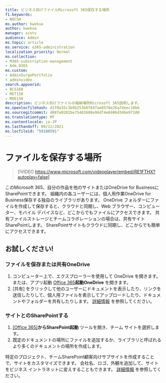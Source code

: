 ```yaml
---
title: ビジネス向けファイルMicrosoft 365保存する場所
f1.keywords:
- NOCSH
ms.author: kwekua
author: kwekua
manager: scotv
audience: Admin
ms.topic: article
ms.service: o365-administration
localization_priority: Normal
ms.collection:
- M365-subscription-management
- Adm_O365
ms.custom:
- AdminSurgePortfolio
- adminvideo
search.appverid:
- BCS160
- MET150
- MOE150
description: ビジネス向けファイルの格納場所Microsoft 365説明します。
ms.openlocfilehash: d1f0a35c3b9b253b8f847ae8578e26a7deec18bb
ms.sourcegitcommit: d08fe0282be75483608e96df4e6986d346e97180
ms.translationtype: MT
ms.contentlocale: ja-JP
ms.lasthandoff: 09/12/2021
ms.locfileid: "59180591"
---
```

# <a name="where-to-store-files"></a>ファイルを保存する場所

> [!VIDEO https://www.microsoft.com/videoplayer/embed/RE1FTHX?autoplay=false]

このMicrosoft 365、自分の作品を他のサイトまたはOneDrive for BusinessにSharePointできます。 組織内の各ユーザーには、個人用作業OneDrive for Business保存する独自のライブラリがあります。 OneDrive フォルダーにファイルを作成して保存すると、クラウドと同期し、Web ブラウザー、コンピューター、モバイル デバイスなど、どこからでもファイルにアクセスできます。 共有ファイルストレージとチームコラボレーションの場合は、共有サイトSharePointします。 SharePointサイトもクラウドに同期し、どこからでも簡単にアクセスできます。

## <a name="try-it"></a>お試しください!

### <a name="store-or-share-files-with-onedrive"></a>ファイルを保存または共有OneDrive

1. コンピューター上で、エクスプローラーを使用して OneDrive を開きます。 または、アプリ起動 [Office 365](https://www.office.com/)**起動OneDrive** を開きます。
2. [共有] をクリックして他のユーザーにドキュメントを表示したり、リンクを送信したりして、個人用ファイルを表示してアップロードしたり、ドキュメントやフォルダーを共有したりします。 [詳細情報](https://support.microsoft.com/office/9fcc2f7d-de0c-4cec-93b0-a82024800c07#os_type=onedrive_-_business) を参照してください。

### <a name="collaborate-with-a-sharepoint-site"></a>サイトとのSharePointする

1. [[Office 365]](https://www.office.com/)**からSharePoint起動** ツールを開き、チーム サイトを選択します。
2. 既定のドキュメントの場所にファイルを追加するか、ライブラリと呼ばれるより多くのドキュメントの場所を作成します。

特定のプロジェクト、チームSharePoint顧客向けサブサイトを作成することで、サイトをカスタマイズできます。 会社名、ロゴ、外観を追加して、サイトをビジネス イントラネットに変えすることもできます。 [詳細情報](https://support.microsoft.com/office/06bbadc3-6b04-4a60-9d14-894f6a170818) を参照してください。